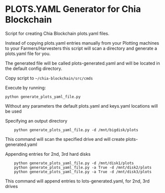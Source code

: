 # PLOTS.YAML Generator for Chia Blockchain

Script for creating Chia Blockchain plots.yaml files.

Instead of copying plots.yaml entries manually from your Plotting machines to your Farmers/Harvesters this script will scan a directory and generate a plots.yaml file for you.

The generated file will be called plots-generated.yaml and will be located in the default config directory.

Copy script to `~/chia-blockchain/src/cmds`

Execute by running: 
```
python generate_plots_yaml_file.py 
```
Without any parameters the default plots.yaml and keys.yaml locations will be used

Specifying an output directory
```
    python generate_plots_yaml_file.py -d /mnt/bigdisk/plots
```    
This command will scan the specified drive and will create plots-generated.yaml

Appending entries for 2nd, 3rd hard disks
```
    python generate_plots_yaml_file.py -d /mnt/disk1/plots
    python generate_plots_yaml_file.py -a True -d /mnt/disk2/plots
    python generate_plots_yaml_file.py -a True -d /mnt/disk3/plots
```    
This command will append entries to lots-generated.yaml, for 2nd, 3rd drives

